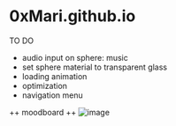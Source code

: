 # 0xMari.github.io

TO DO
- audio input on sphere: music
- set sphere material to transparent glass
- loading animation
- optimization
- navigation menu



++ moodboard ++
![image](https://github.com/0xMari/0xMari.github.io/assets/28733512/b9b8b87a-5396-4500-9501-117bdb2ca672)

